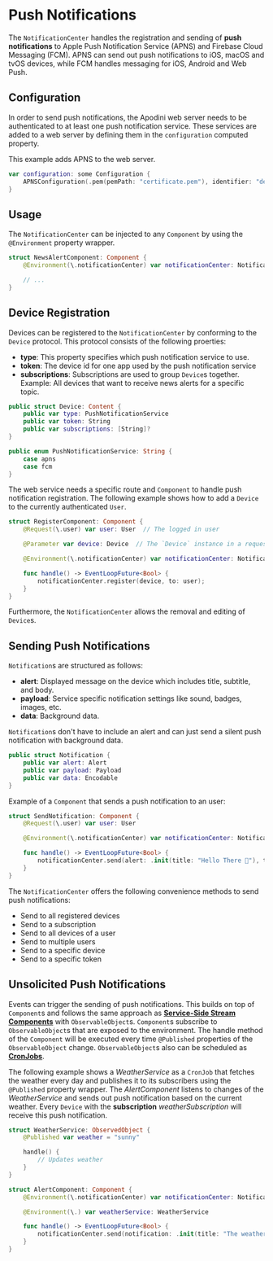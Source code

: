 # Push Notifications

The `NotificationCenter` handles the registration and sending of **push notifications** to Apple Push Notification Service (APNS) and Firebase Cloud Messaging (FCM). APNS can send out push notifications to iOS, macOS and tvOS devices, while FCM handles messaging for iOS, Android and Web Push.

## Configuration

In order to send push notifications, the Apodini web server needs to be authenticated to at least one push notification service. These services are added to a web server by defining them in the `configuration` computed property.

This example adds APNS to the web server.

```swift
var configuration: some Configuration {
    APNSConfiguration(.pem(pemPath: "certificate.pem"), identifier: "de.tum.in.ase.Example", environment: .sandbox)
}
```

## Usage

The `NotificationCenter` can be injected to any `Component` by using the `@Environment` property wrapper.

```swift
struct NewsAlertComponent: Component {
    @Environment(\.notificationCenter) var notificationCenter: NotificationCener

    // ...
}
```

## Device Registration

Devices can be registered to the `NotificationCenter` by conforming to the `Device` protocol. This protocol consists of the following proerties:

- **type**: This property specifies which push notification service to use.
- **token**: The device id for one app used by the push notification service
- **subscriptions**: Subscriptions are used to group `Device`s together. Example: All devices that want to receive news alerts for a specific topic.

```swift
public struct Device: Content {
    public var type: PushNotificationService
    public var token: String
    public var subscriptions: [String]?
}

public enum PushNotificationService: String {
    case apns
    case fcm
}
```

The web service needs a specific route and `Component` to handle push notification registration. The following example shows how to add a `Device` to the currently authenticated `User`.

```swift
struct RegisterComponent: Component {
    @Request(\.user) var user: User  // The logged in user

    @Parameter var device: Device  // The `Device` instance in a request body

    @Environment(\.notificationCenter) var notificationCenter: NotificationCener

    func handle() -> EventLoopFuture<Bool> {
        notificationCenter.register(device, to: user);
    }
}
```

Furthermore, the `NotificationCenter` allows the removal and editing of `Device`s.

## Sending Push Notifications

`Notification`s are structured as follows:

- **alert**: Displayed message on the device which includes title, subtitle, and body.
- **payload**: Service specific notification settings like sound, badges, images, etc.
- **data**: Background data.

`Notification`s don't have to include an alert and can just send a silent push notification with background data.

```swift
public struct Notification {
    public var alert: Alert
    public var payload: Payload
    public var data: Encodable
}
```

Example of a `Component` that sends a push notification to an user:

```swift
struct SendNotification: Component {
    @Request(\.user) var user: User

    @Environment(\.notificationCenter) var notificationCenter: NotificationCener

    func handle() -> EventLoopFuture<Bool> {
        notificationCenter.send(alert: .init(title: "Hello There 👋"), to: user)
    }
}
```

The `NotificationCenter` offers the following convenience methods to send push notifications:

- Send to all registered devices
- Send to a subscription
- Send to all devices of a user
- Send to multiple users
- Send to a specific device
- Send to a specific token

## Unsolicited Push Notifications

Events can trigger the sending of push notifications. This builds on top of `Component`s and follows the same approach as **[Service-Side Stream Components](../ComponentTypes/ServiceSideStream.md)** with `ObservableObject`s. `Component`s subscribe to `ObservableObject`s that are exposed to the environment. The handle method of the `Component` will be executed every time `@Published` properties of the `ObservableObject` change. `ObservableObject`s also can be scheduled as **[CronJobs](./CronJob.md)**.

The following example shows a _WeatherService_ as a `CronJob` that fetches the weather every day and publishes it to its subscribers using the `@Published` property wrapper. The _AlertComponent_ listens to changes of the _WeatherService_ and sends out push notification based on the current weather. Every `Device` with the **subscription** _weatherSubscription_ will receive this push notification.

```swift
struct WeatherService: ObservedObject {
    @Published var weather = "sunny"

    handle() {
        // Updates weather
    }
}

struct AlertComponent: Component {
    @Environment(\.notificationCenter) var notificationCenter: NotificationCener

    @Environment(\.) var weatherService: WeatherService

    func handle() -> EventLoopFuture<Bool> {
        notificationCenter.send(notification: .init(title: "The weather today will be \($weatherService.weather)"), to: "weatherSubscription")
    }
}
```
